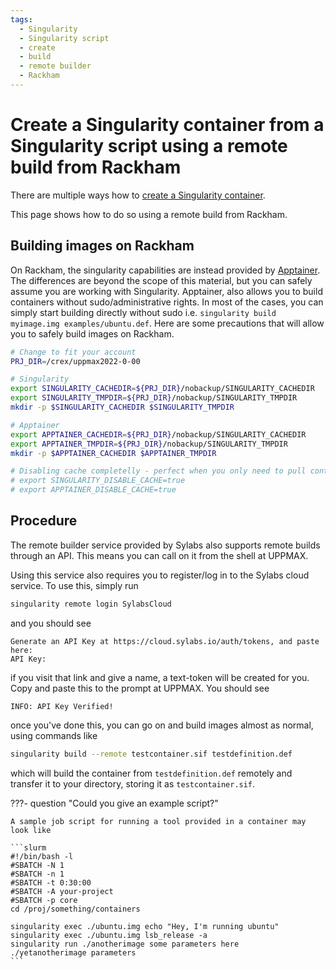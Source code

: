 ```yaml
---
tags:
  - Singularity
  - Singularity script
  - create
  - build
  - remote builder
  - Rackham
---
```


# Create a Singularity container from a Singularity script using a remote build from Rackham

There are multiple ways how to [create a Singularity container](create_singularity_container.md).

This page shows how to do so using a remote build from Rackham.

## Building images on Rackham

On Rackham, the singularity capabilities are instead provided by [Apptainer](https://apptainer.org/). The differences are beyond the scope of this material, but you can safely assume you are working with Singularity. Apptainer, also allows you to build containers without sudo/administrative rights. In most of the cases, you can simply start building directly without sudo i.e. `singularity build myimage.img examples/ubuntu.def`. Here are some precautions that will allow you to safely build images on Rackham.

```bash
# Change to fit your account
PRJ_DIR=/crex/uppmax2022-0-00

# Singularity
export SINGULARITY_CACHEDIR=${PRJ_DIR}/nobackup/SINGULARITY_CACHEDIR
export SINGULARITY_TMPDIR=${PRJ_DIR}/nobackup/SINGULARITY_TMPDIR
mkdir -p $SINGULARITY_CACHEDIR $SINGULARITY_TMPDIR

# Apptainer
export APPTAINER_CACHEDIR=${PRJ_DIR}/nobackup/SINGULARITY_CACHEDIR
export APPTAINER_TMPDIR=${PRJ_DIR}/nobackup/SINGULARITY_TMPDIR
mkdir -p $APPTAINER_CACHEDIR $APPTAINER_TMPDIR

# Disabling cache completelly - perfect when you only need to pull containers
# export SINGULARITY_DISABLE_CACHE=true
# export APPTAINER_DISABLE_CACHE=true
```

## Procedure

The remote builder service provided by Sylabs also supports remote builds through an API. This means you can call on it from the shell at UPPMAX.

Using this service also requires you to register/log in to the Sylabs cloud service. To use this, simply run

```bash
singularity remote login SylabsCloud
```

and you should see

```console
Generate an API Key at https://cloud.sylabs.io/auth/tokens, and paste here:
API Key:
```

if you visit that link and give a name, a text-token will be created for you. Copy and paste this to the prompt at UPPMAX. You should see

```console
INFO: API Key Verified!
```

once you've done this, you can go on and build images almost as normal, using commands like

```bash
singularity build --remote testcontainer.sif testdefinition.def
```

which will build the container from `testdefinition.def` remotely and transfer it to your directory, storing it as `testcontainer.sif`.

???- question "Could you give an example script?"

    A sample job script for running a tool provided in a container may look like

    ```slurm
    #!/bin/bash -l
    #SBATCH -N 1
    #SBATCH -n 1
    #SBATCH -t 0:30:00
    #SBATCH -A your-project
    #SBATCH -p core
    cd /proj/something/containers

    singularity exec ./ubuntu.img echo "Hey, I'm running ubuntu"
    singularity exec ./ubuntu.img lsb_release -a
    singularity run ./anotherimage some parameters here
    ./yetanotherimage parameters
    ```
